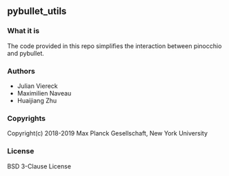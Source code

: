 pybullet_utils
----------------

### What it is

The code provided in this repo simplifies the interaction between pinocchio and pybullet.

### Authors

- Julian Viereck
- Maximilien Naveau
- Huaijiang Zhu

### Copyrights

Copyright(c) 2018-2019 Max Planck Gesellschaft, New York University

### License

BSD 3-Clause License


